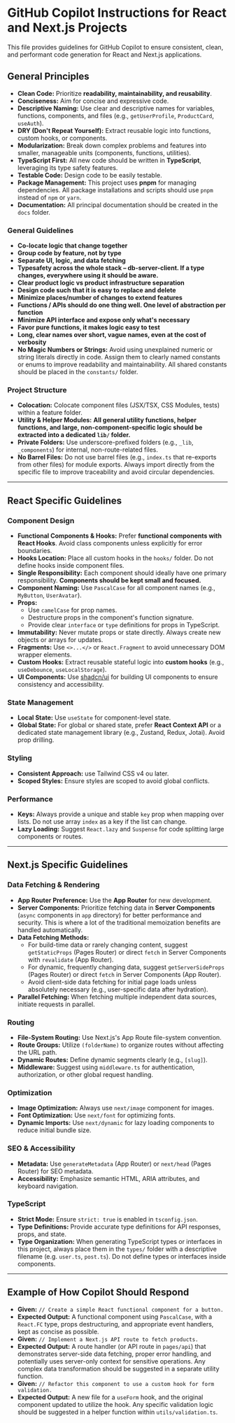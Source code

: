 # GitHub Copilot Instructions for React and Next.js Projects

This file provides guidelines for GitHub Copilot to ensure consistent, clean, and performant code generation for React and Next.js applications.

## General Principles

- **Clean Code:** Prioritize **readability, maintainability, and reusability**.
- **Conciseness:** Aim for concise and expressive code.
- **Descriptive Naming:** Use clear and descriptive names for variables, functions, components, and files (e.g., `getUserProfile`, `ProductCard`, `useAuth`).
- **DRY (Don't Repeat Yourself):** Extract reusable logic into functions, custom hooks, or components.
- **Modularization:** Break down complex problems and features into smaller, manageable units (components, functions, utilities).
- **TypeScript First:** All new code should be written in **TypeScript**, leveraging its type safety features.
- **Testable Code:** Design code to be easily testable.
- **Package Management:** This project uses **pnpm** for managing dependencies. All package installations and scripts should use `pnpm` instead of `npm` or `yarn`.
- **Documentation:** All principal documentation should be created in the `docs` folder.

### General Guidelines

- **Co-locate logic that change together**
- **Group code by feature, not by type**
- **Separate UI, logic, and data fetching**
- **Typesafety across the whole stack – db-server-client. If a type changes, everywhere using it should be aware.**
- **Clear product logic vs product infrastructure separation**
- **Design code such that it is easy to replace and delete**
- **Minimize places/number of changes to extend features**
- **Functions / APIs should do one thing well. One level of abstraction per function**
- **Minimize API interface and expose only what's necessary**
- **Favor pure functions, it makes logic easy to test**
- **Long, clear names over short, vague names, even at the cost of verbosity**
- **No Magic Numbers or Strings:** Avoid using unexplained numeric or string literals directly in code. Assign them to clearly named constants or enums to improve readability and maintainability. All shared constants should be placed in the `constants/` folder.

### Project Structure

- **Colocation:** Colocate component files (JSX/TSX, CSS Modules, tests) within a feature folder.
- **Utility & Helper Modules:** **All general utility functions, helper functions, and large, non-component-specific logic should be extracted into a dedicated `lib/` folder.**
- **Private Folders:** Use underscore-prefixed folders (e.g., `_lib`, `_components`) for internal, non-route-related files.
- **No Barrel Files:** Do not use barrel files (e.g., `index.ts` that re-exports from other files) for module exports. Always import directly from the specific file to improve traceability and avoid circular dependencies.

---

## React Specific Guidelines

### Component Design

- **Functional Components & Hooks:** Prefer **functional components with React Hooks**. Avoid class components unless explicitly for error boundaries.
- **Hooks Location:** Place all custom hooks in the `hooks/` folder. Do not define hooks inside component files.
- **Single Responsibility:** Each component should ideally have one primary responsibility. **Components should be kept small and focused.**
- **Component Naming:** Use `PascalCase` for all component names (e.g., `MyButton`, `UserAvatar`).
- **Props:**
  - Use `camelCase` for prop names.
  - Destructure props in the component's function signature.
  - Provide clear `interface` or `type` definitions for props in TypeScript.
- **Immutability:** Never mutate props or state directly. Always create new objects or arrays for updates.
- **Fragments:** Use `<>...</>` or `React.Fragment` to avoid unnecessary DOM wrapper elements.
- **Custom Hooks:** Extract reusable stateful logic into **custom hooks** (e.g., `useDebounce`, `useLocalStorage`).
- **UI Components:** Use [shadcn/ui](https://ui.shadcn.com/) for building UI components to ensure consistency and accessibility.

### State Management

- **Local State:** Use `useState` for component-level state.
- **Global State:** For global or shared state, prefer **React Context API** or a dedicated state management library (e.g., Zustand, Redux, Jotai). Avoid prop drilling.

### Styling

- **Consistent Approach:** use Tailwind CSS v4 ou later.
- **Scoped Styles:** Ensure styles are scoped to avoid global conflicts.

### Performance

- **Keys:** Always provide a unique and stable `key` prop when mapping over lists. Do not use array `index` as a key if the list can change.
- **Lazy Loading:** Suggest `React.lazy` and `Suspense` for code splitting large components or routes.

---

## Next.js Specific Guidelines

### Data Fetching & Rendering

- **App Router Preference:** Use the **App Router** for new development.
- **Server Components:** Prioritize fetching data in **Server Components** (`async` components in `app` directory) for better performance and security. This is where a lot of the traditional memoization benefits are handled automatically.
- **Data Fetching Methods:**
  - For build-time data or rarely changing content, suggest `getStaticProps` (Pages Router) or direct `fetch` in Server Components with `revalidate` (App Router).
  - For dynamic, frequently changing data, suggest `getServerSideProps` (Pages Router) or direct `fetch` in Server Components (App Router).
  - Avoid client-side data fetching for initial page loads unless absolutely necessary (e.g., user-specific data after hydration).
- **Parallel Fetching:** When fetching multiple independent data sources, initiate requests in parallel.

### Routing

- **File-System Routing:** Use Next.js's App Route file-system convention.
- **Route Groups:** Utilize `(folderName)` to organize routes without affecting the URL path.
- **Dynamic Routes:** Define dynamic segments clearly (e.g., `[slug]`).
- **Middleware:** Suggest using `middleware.ts` for authentication, authorization, or other global request handling.

### Optimization

- **Image Optimization:** Always use `next/image` component for images.
- **Font Optimization:** Use `next/font` for optimizing fonts.
- **Dynamic Imports:** Use `next/dynamic` for lazy loading components to reduce initial bundle size.

### SEO & Accessibility

- **Metadata:** Use `generateMetadata` (App Router) or `next/head` (Pages Router) for SEO metadata.
- **Accessibility:** Emphasize semantic HTML, ARIA attributes, and keyboard navigation.

### TypeScript

- **Strict Mode:** Ensure `strict: true` is enabled in `tsconfig.json`.
- **Type Definitions:** Provide accurate type definitions for API responses, props, and state.
- **Type Organization:** When generating TypeScript types or interfaces in this project, always place them in the `types/` folder with a descriptive filename (e.g. `user.ts`, `post.ts`). Do not define types or interfaces inside components.

---

## Example of How Copilot Should Respond

- **Given:** `// Create a simple React functional component for a button.`
- **Expected Output:** A functional component using `PascalCase`, with a `React.FC` type, props destructuring, and appropriate event handlers, kept as concise as possible.
- **Given:** `// Implement a Next.js API route to fetch products.`
- **Expected Output:** A route handler (or API route in `pages/api`) that demonstrates server-side data fetching, proper error handling, and potentially uses server-only context for sensitive operations. Any complex data transformation should be suggested in a separate utility function.
- **Given:** `// Refactor this component to use a custom hook for form validation.`
- **Expected Output:** A new file for a `useForm` hook, and the original component updated to utilize the hook. Any specific validation logic should be suggested in a helper function within `utils/validation.ts`.
